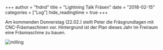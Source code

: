 +++
author = "frdnd"
title = "Lightning Talk Fräsen"
date = "2018-02-15"
categories = ["Log"]
hide_readingtime = true
+++

Am kommenden Donnerstag (22.02.) stellt Peter die Fräsgrundlagen mit CNC-Fräsmaschinen vor. Hintergrund ist der Plan dieses Jahr im Freiraum eine Fräsmaschine zu bauen.

![milling](/post/post_2018-02-15/milling.jpg)
